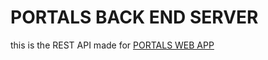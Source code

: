 # PORTALS BACK END SERVER

this is the REST API made for [PORTALS WEB APP](https://github.com/madmti/PortalsAstroRmk)
